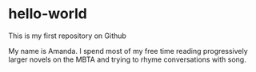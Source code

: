 # hello-world
This is my first repository on Github 

My name is Amanda. I spend most of my free time reading progressively larger novels on the MBTA and trying to rhyme conversations with song. 
